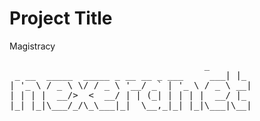 # Project Title

Magistracy
<pre>                                     _  
 _ __  _____  _____ _ __ __ _ ___     ___| |_  
| '_ \ / _ \ \/ / _ \ '__/ _` | '_ \ / _ \ __|  
| | | |  __/>  <  __/ | | (_| | | | |  __/ |_  
|_| |_|\___/_/\_\___|_|  \__,_|_| |_|\___|\__|  

</pre>
